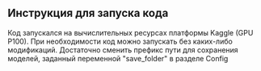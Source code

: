 ## Инструкция для запуска кода


Код запускался на вычислительных ресурсах платформы Kaggle (GPU P100). При необходимости код можно запускать без каких-либо модификаций. Достаточно сменить префикс пути для сохранения моделей, заданный переменной "save_folder" в разделе Config
